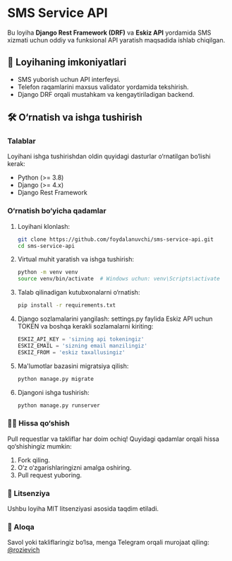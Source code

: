 # SMS Service API  

Bu loyiha **Django Rest Framework (DRF)** va **Eskiz API** yordamida SMS xizmati uchun oddiy va funksional API yaratish maqsadida ishlab chiqilgan.  

## 🚀 Loyihaning imkoniyatlari  
- SMS yuborish uchun API interfeysi.  
- Telefon raqamlarini maxsus validator yordamida tekshirish.  
- Django DRF orqali mustahkam va kengaytiriladigan backend.  

## 🛠 O‘rnatish va ishga tushirish  

### Talablar  
Loyihani ishga tushirishdan oldin quyidagi dasturlar o‘rnatilgan bo‘lishi kerak:  
- Python (>= 3.8)  
- Django (>= 4.x)  
- Django Rest Framework  

### O‘rnatish bo‘yicha qadamlar  

1. Loyihani klonlash:  
   ```bash
   git clone https://github.com/foydalanuvchi/sms-service-api.git
   cd sms-service-api
2. Virtual muhit yaratish va ishga tushirish:
   ```bash
   python -m venv venv
   source venv/bin/activate  # Windows uchun: venv\Scripts\activate
   ```
3. Talab qilinadigan kutubxonalarni o‘rnatish:
   ```bash
   pip install -r requirements.txt
   ```
4. Django sozlamalarini yangilash:
   settings.py faylida Eskiz API uchun TOKEN va boshqa kerakli sozlamalarni kiriting:
   ```python
   ESKIZ_API_KEY = 'sizning api tokeningiz'
   ESKIZ_EMAIL = 'sizning email manzilingiz'
   ESKIZ_FROM = 'eskiz taxallusingiz'
   ```
5. Ma'lumotlar bazasini migratsiya qilish:
   ```bash
   python manage.py migrate
   ```
6. Djangoni ishga tushirish:
   ```bash
   python manage.py runserver
   ```

### 🧑‍💻 Hissa qo‘shish
Pull requestlar va takliflar har doim ochiq! Quyidagi qadamlar orqali hissa qo‘shishingiz mumkin:
1. Fork qiling.
2. O‘z o‘zgarishlaringizni amalga oshiring.
3. Pull request yuboring.

### 📄 Litsenziya
Ushbu loyiha MIT litsenziyasi asosida taqdim etiladi.

### 💬 Aloqa
Savol yoki takliflaringiz bo‘lsa, menga Telegram orqali murojaat qiling: [@rozievich](https://t.me/rozievich)
